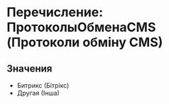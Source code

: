 ﻿# Перечисление: ПротоколыОбменаCMS (Протоколи обміну CMS)

## Значения

- Битрикс (Бітрікс)
- Другая (Інша)

